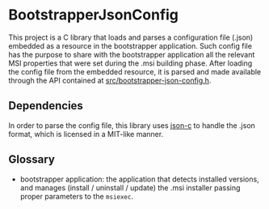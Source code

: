 # BootstrapperJsonConfig

This project is a C library that loads and parses a configuration file (.json) embedded as a resource in the bootstrapper application. Such config file has the purpose to share with the bootstrapper application all the relevant MSI properties that were set during the .msi building phase. After loading the config file from the embedded resource, it is parsed and made available through the API contained at [src/bootstrapper-json-config.h](./src/bootstrapper-json-config.h).

## Dependencies

In order to parse the config file, this library uses [json-c](https://github.com/json-c/json-c) to handle the .json format, which is licensed in a MIT-like manner.

## Glossary

* bootstrapper application: the application that detects installed versions, and manages (install / uninstall / update) the .msi installer passing proper parameters to the ```msiexec```.